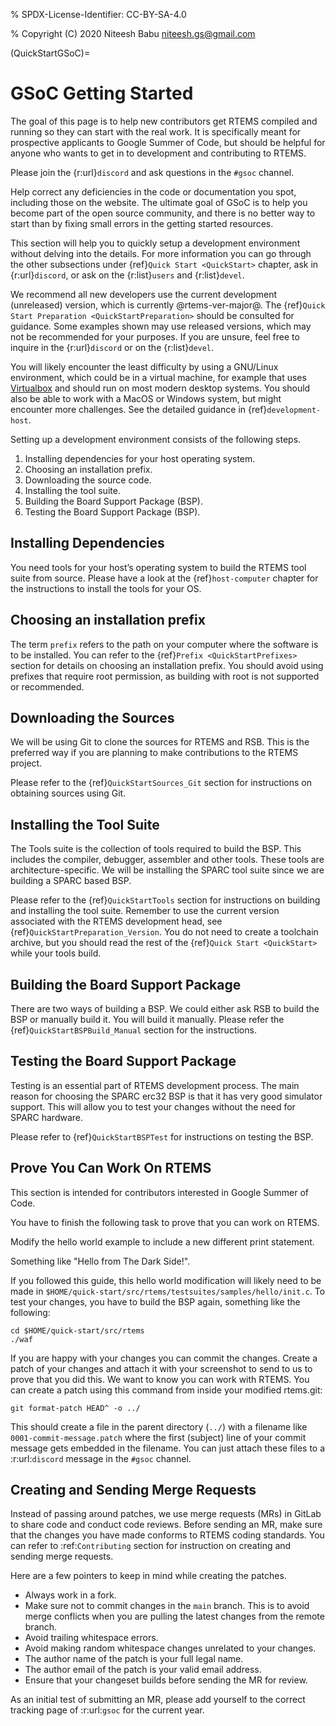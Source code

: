 % SPDX-License-Identifier: CC-BY-SA-4.0

% Copyright (C) 2020 Niteesh Babu <niteesh.gs@gmail.com>

(QuickStartGSoC)=

# GSoC Getting Started

The goal of this page is to help new contributors get RTEMS compiled and
running so they can start with the real work. It is specifically meant for
prospective applicants to Google Summer of Code, but should be helpful for
anyone who wants to get in to development and contributing to RTEMS.

Please join the {r:url}`discord` and ask questions in the `#gsoc` channel.

Help correct any deficiencies in the code or documentation you spot,
including those on the website. The ultimate goal of GSoC is to help you become
part of the open source community, and there is no better way to start than by
fixing small errors in the getting started resources.

This section will help you to quickly setup a development environment without
delving into the details. For more information you can go through the other
subsections under {ref}`Quick Start <QuickStart>` chapter, ask in
{r:url}`discord`, or ask on the {r:list}`users` and {r:list}`devel`.

We recommend all new developers use the current development (unreleased)
version, which is currently @rtems-ver-major@. The
{ref}`Quick Start Preparation <QuickStartPreparation>` should be
consulted for guidance. Some examples shown may use released versions,
which may not be recommended for your purposes. If you are unsure, feel free to
inquire in the {r:url}`discord` or on the {r:list}`devel`.

You will likely encounter the least difficulty by using a GNU/Linux
environment, which could be in a virtual machine, for example that uses
[Virtualbox](https://www.virtualbox.org/) and should run on most modern
desktop systems. You should also be able to work with a MacOS or Windows
system, but might encounter more challenges. See the detailed guidance in
{ref}`development-host`.

Setting up a development environment consists of the following steps.

1. Installing dependencies for your host operating system.
2. Choosing an installation prefix.
3. Downloading the source code.
4. Installing the tool suite.
5. Building the Board Support Package (BSP).
6. Testing the Board Support Package (BSP).

## Installing Dependencies

You need tools for your host’s operating system to build the RTEMS tool suite
from source. Please have a look at the {ref}`host-computer` chapter for the
instructions to install the tools for your OS.

## Choosing an installation prefix

The term `prefix` refers to the path on your computer where the software is
to be installed. You can refer to the {ref}`Prefix <QuickStartPrefixes>`
section for details on choosing an installation prefix. You should avoid using
prefixes that require root permission, as building with root is not supported
or recommended.

## Downloading the Sources

We will be using Git to clone the sources for RTEMS and RSB. This is the
preferred way if you are planning to make contributions to the RTEMS project.

Please refer to the {ref}`QuickStartSources_Git` section for instructions on
obtaining sources using Git.

## Installing the Tool Suite

The Tools suite is the collection of tools required to build the BSP. This
includes the compiler, debugger, assembler and other tools. These tools are
architecture-specific. We will be installing the SPARC tool suite since we are
building a SPARC based BSP.

Please refer to the {ref}`QuickStartTools` section for instructions on
building and installing the tool suite. Remember to use the current version
associated with the RTEMS development head, see
{ref}`QuickStartPreparation_Version`. You do not need to create a toolchain
archive, but you should read the rest of the {ref}`Quick Start <QuickStart>`
while your tools build.

## Building the Board Support Package

There are two ways of building a BSP. We could either ask RSB to build the BSP
or manually build it. You will build it manually.
Please refer the {ref}`QuickStartBSPBuild_Manual` section for the
instructions.

## Testing the Board Support Package

Testing is an essential part of RTEMS development process. The main reason for
choosing the SPARC erc32 BSP is that it has very good simulator support. This
will allow you to test your changes without the need for SPARC hardware.

Please refer to {ref}`QuickStartBSPTest` for instructions on testing the BSP.

## Prove You Can Work On RTEMS

This section is intended for contributors interested in Google Summer of Code.

You have to finish the following task to prove that you can work on RTEMS.

Modify the hello world example to include a new different print statement.

Something like "Hello from The Dark Side!".

If you followed this guide, this hello world modification will likely need to be
made in `$HOME/quick-start/src/rtems/testsuites/samples/hello/init.c`.
To test your changes, you have to build the BSP again, something like the
following:

```none
cd $HOME/quick-start/src/rtems
./waf
```

If you are happy with your changes you can commit the changes. Create a patch
of your changes and attach it with your screenshot to send to us to prove
that you did this. We want to know you can work with RTEMS. You can create
a patch using this command from inside your modified rtems.git:

```shell
git format-patch HEAD^ -o ../
```

This should create a file in the parent directory (`../`) with a filename
like `0001-commit-message.patch` where the first (subject) line of your
commit message gets embedded in the filename. You can just attach these files
to a :r:url:`discord` message in the `#gsoc` channel.

## Creating and Sending Merge Requests

Instead of passing around patches, we use merge requests (MRs) in GitLab to
share code and conduct code reviews. Before sending an MR, make sure that the
changes you have made conforms to RTEMS coding standards. You can refer to
\:ref:`Contributing` section for instruction on creating and sending merge
requests.

Here are a few pointers to keep in mind while creating the patches.

- Always work in a fork.
- Make sure not to commit changes in the `main` branch. This is to avoid
  merge conflicts when you are pulling the latest changes from the remote
  branch.
- Avoid trailing whitespace errors.
- Avoid making random whitespace changes unrelated to your changes.
- The author name of the patch is your full legal name.
- The author email of the patch is your valid email address.
- Ensure that your changeset builds before sending the MR for review.

As an initial test of submitting an MR, please add yourself to the correct
tracking page of :r:url:`gsoc` for the current year.
